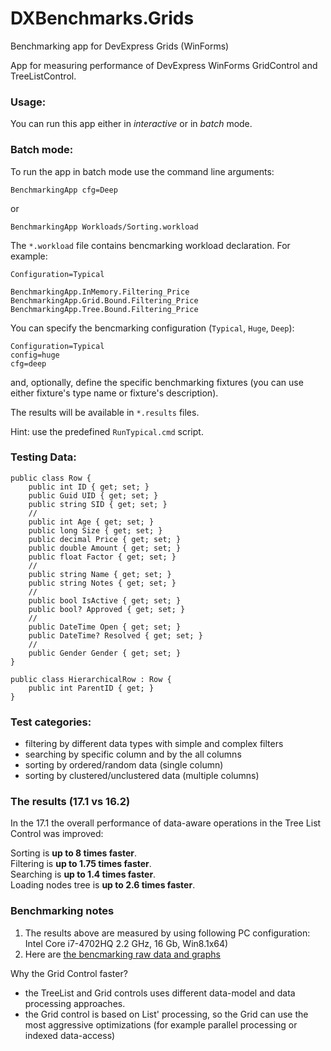 # DXBenchmarks.Grids
Benchmarking app for DevExpress Grids (WinForms)

App for measuring performance of DevExpress WinForms GridControl and TreeListControl.

### Usage:

You can run this app either in *interactive* or in *batch* mode. 

### Batch mode:

To run the app in batch mode use the command line arguments:

    BenchmarkingApp cfg=Deep

or

    BenchmarkingApp Workloads/Sorting.workload

The `*.workload` file contains bencmarking workload declaration. For example:

    Configuration=Typical

    BenchmarkingApp.InMemory.Filtering_Price
    BenchmarkingApp.Grid.Bound.Filtering_Price
    BenchmarkingApp.Tree.Bound.Filtering_Price


You can specify the bencmarking configuration (`Typical`, `Huge`, `Deep`):

    Configuration=Typical
    config=huge
    cfg=deep

and, optionally, define the specific benchmarking fixtures (you can use either fixture's
type name or fixture's description).

The results will be available in `*.results` files.

Hint: use the predefined `RunTypical.cmd` script.

### Testing Data:

    public class Row {
        public int ID { get; set; }
        public Guid UID { get; set; }
        public string SID { get; set; }
        //
        public int Age { get; set; }
        public long Size { get; set; }
        public decimal Price { get; set; }
        public double Amount { get; set; }
        public float Factor { get; set; }
        //
        public string Name { get; set; }
        public string Notes { get; set; }
        //
        public bool IsActive { get; set; }
        public bool? Approved { get; set; }
        //
        public DateTime Open { get; set; }
        public DateTime? Resolved { get; set; }
        //
        public Gender Gender { get; set; }
    }

    public class HierarchicalRow : Row {
        public int ParentID { get; }
    }

### Test categories:
 - filtering by different data types with simple and complex filters
 - searching by specific column and by the all columns
 - sorting by ordered/random data (single column)
 - sorting by clustered/unclustered data (multiple columns)

### The results (17.1 vs 16.2)

In the 17.1 the overall performance of data-aware operations in the Tree List Control was improved:

Sorting is **up to 8 times faster**.  
Filtering is **up to 1.75 times faster**.  
Searching is **up to 1.4 times faster**.  
Loading nodes tree is **up to 2.6 times faster**.  

### Benchmarking notes

1. The results above are measured by using following PC configuration:  
   Intel Core i7-4702HQ 2.2 GHz, 16 Gb, Win8.1x64)
2. Here are [the bencmarking raw data and graphs](https://goo.gl/zCM6zT)

Why the Grid Control faster?
 - the TreeList and Grid controls uses different data-model and data processing approaches.
 - the Grid control is based on List' processing, so the Grid can use the most aggressive optimizations (for example parallel processing or indexed data-access)
